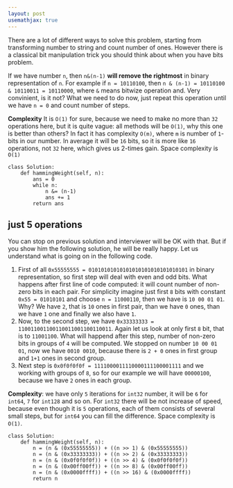 ```yaml
---
layout: post
usemathjax: true
---
```


There are a lot of different ways to solve this problem, starting from transforming number to string and count number of ones. However there is a classical bit manipulation trick you should think about when you have bits problem.

If we have number `n`, then `n&(n-1)` **will remove the rightmost** in binary representation of `n`. For example if `n = 10110100`, then `n & (n-1) = 10110100 & 10110011 = 10110000`, where `&` means bitwize operation and. Very convinient, is it not? What we need to do now, just repeat this operation until we have `n = 0` and count number of steps.

**Complexity** It is `O(1)` for sure, because we need to make no more than `32` operations here, but it is quite vague: all methods will be `O(1)`, why this one is better than others? In fact it has complexity `O(m)`, where `m` is number of `1`-bits in our number. In average it will be `16` bits, so it is more like `16` operations, not `32` here, which gives us 2-times gain. Space complexity is `O(1)`

```
class Solution:
    def hammingWeight(self, n):
        ans = 0
        while n:
            n &= (n-1)
            ans += 1
        return ans
```

## just 5 operations
You can stop on previous solution and interviewer will be OK with that. But if you show him the following solution, he will be really happy. Let us understand what is going on in the following code.

1. First of all `0x55555555 = 01010101010101010101010101010101` in binary representation, so first step will deal with even and odd bits. What happens after first line of code computed: it will count number of non-zero bits in each pair. For simplicity imagine just first `8` bits with constant `0x55 = 01010101` and choose `n = 11000110`, then we have is `10 00 01 01`. Why? We have `2`, that is `10` ones in first pair, than we have `0` ones, than we have `1` one and finally we also have `1`.
2. Now, to the second step, we have `0x33333333 = 110011001100110011001100110011`. Again let us look at only first `8` bit, that is to `11001100`. What will happend after this step, number of non-zero bits in groups of `4` will be computed. We stopped on number `10 00 01 01`, now we have `0010 0010`, because there is `2 + 0` ones in first group and `1+1` ones in second group.
3. Next step is `0x0f0f0f0f = 1111000011110000111100001111` and we working with groups of `8`, so for our example we will have `00000100`, because we have `2` ones in each group.

**Complexity**: we have only `5` iterations for `int32` number, it will be `6` for `int64`, `7` for `int128` and so on. For `int32` there will be not increase of speed, because even though it is `5` operations, each of them consists of several small steps, but for `int64` you can fill the difference. Space complexity is `O(1)`.

```
class Solution:
    def hammingWeight(self, n):
        n = (n & (0x55555555)) + ((n >> 1) & (0x55555555))
        n = (n & (0x33333333)) + ((n >> 2) & (0x33333333))
        n = (n & (0x0f0f0f0f)) + ((n >> 4) & (0x0f0f0f0f))
        n = (n & (0x00ff00ff)) + ((n >> 8) & (0x00ff00ff))
        n = (n & (0x0000ffff)) + ((n >> 16) & (0x0000ffff))
        return n
```